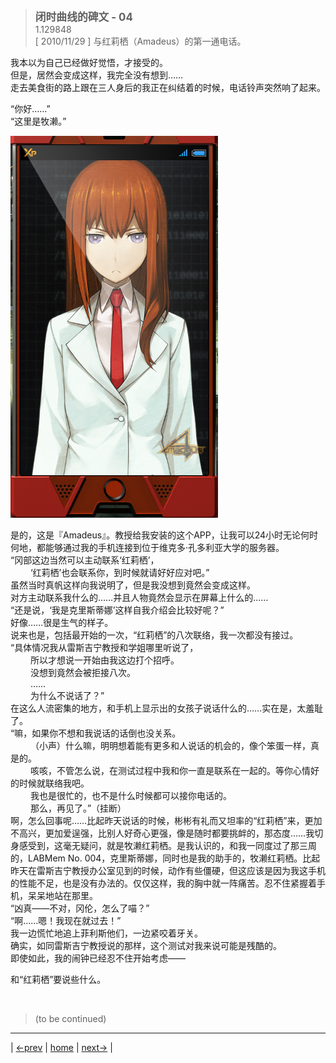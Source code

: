 > <big> **闭时曲线的碑文 - 04** </big>  
> 1.129848  
> [ 2010/11/29 ] 与红莉栖（Amadeus）的第一通电话。

我本以为自己已经做好觉悟，才接受的。  
但是，居然会变成这样，我完全没有想到……  
走去美食街的路上跟在三人身后的我正在纠结着的时候，电话铃声突然响了起来。  

“你好……”  
“这里是牧濑。”  

![](../pics/018.png)

是的，这是『Amadeus』。教授给我安装的这个APP，让我可以24小时无论何时何地，都能够通过我的手机连接到位于维克多·孔多利亚大学的服务器。  
“冈部这边当然可以主动联系‘红莉栖’，  
&emsp;&emsp; ‘红莉栖’也会联系你，到时候就请好好应对吧。”  
虽然当时真帆这样向我说明了，但是我没想到竟然会变成这样。  
对方主动联系我什么的……并且人物竟然会显示在屏幕上什么的……  
“还是说，‘我是克里斯蒂娜’这样自我介绍会比较好呢？”  
好像……很是生气的样子。  
说来也是，包括最开始的一次，“红莉栖”的八次联络，我一次都没有接过。  
“具体情况我从雷斯吉宁教授和学姐哪里听说了，  
&emsp;&emsp; 所以才想说一开始由我这边打个招呼。  
&emsp;&emsp; 没想到竟然会被拒接八次。  
&emsp;&emsp; ……  
&emsp;&emsp; 为什么不说话了？”  
在这么人流密集的地方，和手机上显示出的女孩子说话什么的……实在是，太羞耻了。  
“嘛，如果你不想和我说话的话倒也没关系。  
&emsp;&emsp; （小声）什么嘛，明明想着能有更多和人说话的机会的，像个笨蛋一样，真是的。  
&emsp;&emsp; 咳咳，不管怎么说，在测试过程中我和你一直是联系在一起的。等你心情好的时候就联络我吧。  
&emsp;&emsp; 我也是很忙的，也不是什么时候都可以接你电话的。  
&emsp;&emsp; 那么，再见了。”（挂断）  
啊，怎么回事呢……比起昨天说话的时候，彬彬有礼而又坦率的“红莉栖”来，更加不高兴，更加爱逞强，比别人好奇心更强，像是随时都要挑衅的，那态度……我切身感受到，这毫无疑问，就是牧濑红莉栖。是我认识的，和我一同度过了那三周的，LABMem No. 004，克里斯蒂娜，同时也是我的助手的，牧濑红莉栖。比起昨天在雷斯吉宁教授办公室见到的时候，动作有些僵硬，但这应该是因为我这手机的性能不足，也是没有办法的。仅仅这样，我的胸中就一阵痛苦。忍不住紧握着手机，呆呆地站在那里。  
“凶真——不对，冈伦，怎么了喵？”  
“啊……嗯！我现在就过去！”  
我一边慌忙地追上菲利斯他们，一边紧咬着牙关。  
确实，如同雷斯吉宁教授说的那样，这个测试对我来说可能是残酷的。  
即使如此，我的闹钟已经忍不住开始考虑——  

和“红莉栖”要说些什么。


<br/>

> (to be continued)
---

| [←prev](./0008) | [home](../../) | [next→](./0010) |
